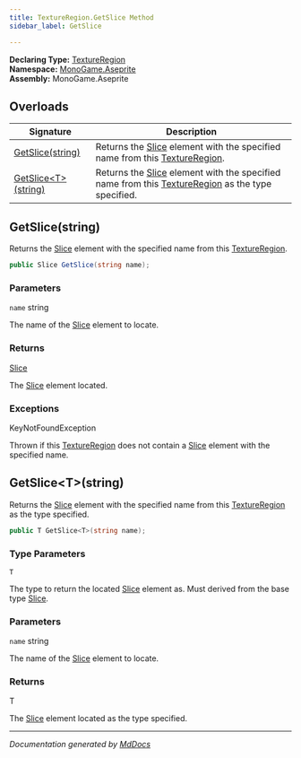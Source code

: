 ```yaml
---
title: TextureRegion.GetSlice Method
sidebar_label: GetSlice

---
```


**Declaring Type:** [TextureRegion](../)  
**Namespace:** [MonoGame.Aseprite](../../)  
**Assembly:** MonoGame.Aseprite

## Overloads

| Signature                                 | Description                                                                                                                             |
| ----------------------------------------- | --------------------------------------------------------------------------------------------------------------------------------------- |
| [GetSlice(string)](#getslicestring)       | Returns the [Slice](../../Slice/) element with the specified name from this [TextureRegion](../).                       |
| [GetSlice\<T\>(string)](#getslicetstring) | Returns the [Slice](../../Slice/) element with the specified name from this [TextureRegion](../) as the type specified. |

## GetSlice(string)

Returns the [Slice](../../Slice/) element with the specified name from this [TextureRegion](../).

```csharp
public Slice GetSlice(string name);
```

### Parameters

`name`  string

The name of the [Slice](../../Slice/) element to locate.

### Returns

[Slice](../../Slice/)

The [Slice](../../Slice/) element located.

### Exceptions

KeyNotFoundException

Thrown if this [TextureRegion](../) does not contain a [Slice](../../Slice/) element with the specified name.

## GetSlice\<T\>(string)

Returns the [Slice](../../Slice/) element with the specified name from this [TextureRegion](../) as the type specified.

```csharp
public T GetSlice<T>(string name);
```

### Type Parameters

`T`

The type to return the located [Slice](../../Slice/) element as.  Must derived from the base type [Slice](../../Slice/).

### Parameters

`name`  string

The name of the [Slice](../../Slice/) element to locate.

### Returns

T

The [Slice](../../Slice/) element located as the type specified.

___

*Documentation generated by [MdDocs](https://github.com/ap0llo/mddocs)*
